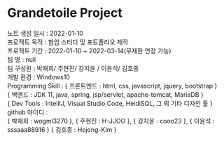 <h1>Grandetoile Project</h1>
노트 생성 일시 : 2022-01-10<br>
프로젝트 목적 : 협업 스터디 및 포트폴리오 제작<br>
프로젝트 기간 : 2022-01-10 ~ 2022-03-14(무제한 연장 가능)<br>
팀 명 :  null<br>
팀 구성원 : 박재희/ 주현진/ 강지윤 / 이윤석/ 김호종<br>
개발 환경 : Windows10<br>
Programming Skill : { 프론트엔드 : html, css, javascript, jquery, bootstrap }<br>
                                { 백엔드 : JDK 11, java, spring, jsp/servlet, apache-tomcat, MariaDB }<br>
                                { Dev Tools : IntelliJ, Visual Studio Code, HeidiSQL, 그 외 기타 디자인 툴 }<br>
github 아이디 : <br>
{ 박재희 : wogml3270 }, { 주현진 : H-JJOO }, { 강지윤 : cooo23 }, { 이윤석 : sssaaa88916 } { 김호종 : Hojong-Kim }
